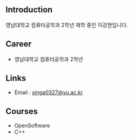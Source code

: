 ## Introduction
영남대학교 컴퓨터공학과 2학년 재학 중인 이강현입니다.

## Career
- 영남대학교 컴퓨터공학과 2학년

## Links
- Email : singa0327@yu.ac.kr

## Courses
- OpenSoftware
- C++

